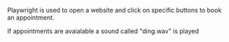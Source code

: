 Playwright is used to open a website and click on specific buttons to book an appointment.

If appointments are avaialable a sound called "ding.wav" is played
